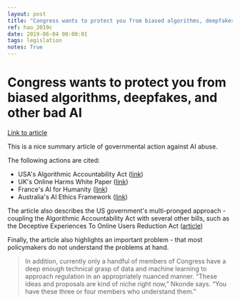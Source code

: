 ```yaml
---
layout: post
title: "Congress wants to protect you from biased algorithms, deepfakes, and other bad AI"
ref: hao_2019c
date: 2019-06-04 00:00:01
tags: legislation
notes: True
---
```


# Congress wants to protect you from biased algorithms, deepfakes, and other bad AI

[Link to article](https://www.technologyreview.com/s/613310/congress-wants-to-protect-you-from-biased-algorithms-deepfakes-and-other-bad-ai/)

This is a nice summary article of governmental action against AI abuse.

The following actions are cited:

- USA's Algorithmic Accountability Act ([link](https://www.wyden.senate.gov/imo/media/doc/Algorithmic%20Accountability%20Act%20of%202019%20Bill%20Text.pdf))
- UK's Online Harms White Paper ([link](https://assets.publishing.service.gov.uk/government/uploads/system/uploads/attachment_data/file/793360/Online_Harms_White_Paper.pdf))
- France's AI for Humanity ([link](https://www.aiforhumanity.fr/en/))
- Australia's AI Ethics Framework ([link](https://consult.industry.gov.au/strategic-policy/artificial-intelligence-ethics-framework/))

The article also describes the US government's multi-pronged approach - coupling the Algorithmic Accountability Act with several other bills, such as the Deceptive Experiences To Online Users Reduction Act ([article](https://www.theverge.com/2019/4/9/18302199/big-tech-dark-patterns-senate-bill-detour-act-facebook-google-amazon-twitter))

Finally, the article also highlights an important problem - that most policymakers do not understand the problems at hand.

> In addition, currently only a handful of members of Congress have a deep enough technical grasp of data and machine learning to approach regulation in an appropriately nuanced manner. “These ideas and proposals are kind of niche right now,” Nkonde says. “You have these three or four members who understand them.”
